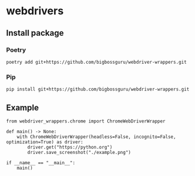 # webdrivers

## Install package

### Poetry

```
poetry add git+https://github.com/bigbossguru/webdriver-wrappers.git
```

### Pip

```
pip install git+https://github.com/bigbossguru/webdriver-wrappers.git
```

## Example

```
from webdriver_wrappers.chrome import ChromeWebDriverWrapper

def main() -> None:
    with ChromeWebDriverWrapper(headless=False, incognito=False, optimization=True) as driver:
        driver.get("https://python.org")
        driver.save_screenshot("./example.png")

if __name__ == "__main__":
    main()
```
